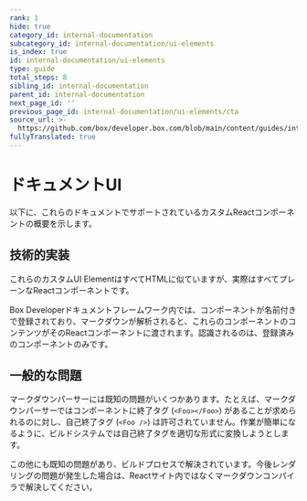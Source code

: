 ```yaml
---
rank: 1
hide: true
category_id: internal-documentation
subcategory_id: internal-documentation/ui-elements
is_index: true
id: internal-documentation/ui-elements
type: guide
total_steps: 8
sibling_id: internal-documentation
parent_id: internal-documentation
next_page_id: ''
previous_page_id: internal-documentation/ui-elements/cta
source_url: >-
  https://github.com/box/developer.box.com/blob/main/content/guides/internal-documentation/ui-elements/index.md
fullyTranslated: true
---
```

<!-- does not need translation -->

# ドキュメントUI

以下に、これらのドキュメントでサポートされているカスタムReactコンポーネントの概要を示します。

## 技術的実装

これらのカスタムUI ElementはすべてHTMLに似ていますが、実際はすべてプレーンなReactコンポーネントです。

Box Developerドキュメントフレームワーク内では、コンポーネントが名前付きで登録されており、マークダウンが解析されると、これらのコンポーネントのコンテンツがそのReactコンポーネントに渡されます。認識されるのは、登録済みのコンポーネントのみです。

## 一般的な問題

マークダウンパーサーには既知の問題がいくつかあります。たとえば、マークダウンパーサーではコンポーネントに終了タグ (`<Foo></Foo>`) があることが求められるのに対し、自己終了タグ (`<Foo />`) は許可されていません。作業が簡単になるように、ビルドシステムでは自己終了タグを適切な形式に変換しようとします。

この他にも既知の問題があり、ビルドプロセスで解決されています。今後レンダリングの問題が発生した場合は、Reactサイト内ではなくマークダウンコンパイラで解決してください。
